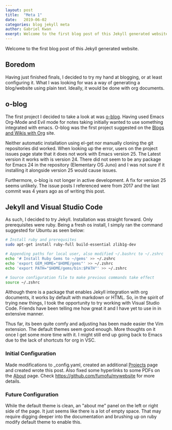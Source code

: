 ```yaml
---
layout: post
title:  "Meta 1"
date:   2019-06-02 
categories: blog jekyll meta 
author: Gabriel Kwan
exerpt: Welcome to the first blog post of this Jekyll generated website.
---
```


Welcome to the first blog post of this Jekyll generated website.

## Boredom

Having just finished finals,  I decided to try my hand at blogging, or at least configuring it. What I was looking for was a way of generating a blog/website using plain text. Ideally, it would be done with org documents.  

## o-blog

The first project I decided to take a look at was [o-blog](http://renard.github.io/o-blog/). Having used Emacs Org-Mode and Evil mode for notes taking initially wanted to use something integrated with emacs.  O-blog was the first project suggested on the [Blogs and Wikis with Org](https://orgmode.org/worg/org-blog-wiki.html) site.
  
Neither automatic installation using el-get nor manually cloning the git repositories did worked. When looking up the error, users on the project issues page state that it does not work with Emacs version 25. The Latest version it works with is version 24. There did not seem to be any package for Emacs 24 in the repository (Elementary OS Juno) and I was not sure if it installing it alongside version 25 would cause issues.

Furthermore, o-blog is not longer in active development. A fix for version 25 seems unlikely. The issue posts I referenced were from 2017 and the last commit was 4 years ago as of writing this post.

## Jekyll and Visual Studio Code

As such, I decided to try Jekyll. Installation was straight forward.
Only prerequisites were ruby. Being a fresh os install, I simply ran the command suggested for Ubuntu as seen below:

``` Bash
# Install ruby and prerequsites
sudo apt-get install ruby-full build-essential zlib1g-dev

# Appending paths for local user, also modified ~/.bashrc to ~/.zshrc
echo '# Install Ruby Gems to ~/gems' >> ~/.zshrc
echo 'export GEM_HOME="$HOME/gems"' >> ~/.zshrc
echo 'export PATH="$HOME/gems/bin:$PATH"' >> ~/.zshrc

# Source configuration file to make previous commands take effect
source ~/.zshrc
```

Although there is a package that enables Jekyll integration with org documents, it works by default with markdown or HTML. So, in the spirit of trying new things, I took the opportunity to try working with Visual Studio Code. Friends have been telling me how great it and I have yet to use in in extensive manner.

Thus far, its been quite comfy and adjusting has been made easier the Vim extension. The default themes seem good enough. More thoughts on it once I get some more time with it. I might still end up going back to Emacs due to the lack of shortcuts for org in VSC.

### Initial Configuration

Made modifications to _config.yaml, created an additional [Projects](/projects/index.html) page and created wrote this post. Also fixed some hyperlinks to some PDFs on the [About](/about/index.html) page.
Check <https://github.com/fumofu/mywebsite> for more details.

### Future Configuration

While the default theme is clean, an "about me" panel on the left or right side of the page. It just seems like there is a lot of empty space. That may require digging deeper into the documentation and brushing up on ruby modify default theme to enable this.
